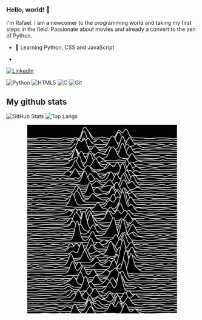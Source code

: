 ### Hello, world! 👋

I'm Rafael. I am a newcomer to the programming world and taking my first steps in the field. 
Passionate about movies and already a convert to the zen of Python.

- 🌱 Learning Python, CSS and JavaScript

- 

[![LinkedIn](https://img.shields.io/badge/LinkedIn-0077B5?style=for-the-badge&logo=linkedin&logoColor=white)]([https://www.linkedin.com/in/rafael-ucha-campos-7b8891160/])

![Python](https://img.shields.io/badge/python-3670A0?style=for-the-badge&logo=python&logoColor=ffdd54) ![HTML5](https://img.shields.io/badge/HTML5-E34F26?style=for-the-badge&logo=html5&logoColor=white) ![C](https://img.shields.io/badge/C-00599C?style=for-the-badge&logo=c&logoColor=white) ![Git](https://img.shields.io/badge/GIT-E44C30?style=for-the-badge&logo=git&logoColor=white)

## My github stats

![GitHub Stats](https://github-readme-stats.vercel.app/api?username=rafaeluchacampos&show_icons=true&count_private=true&theme=midnight-purple) ![Top Langs](https://github-readme-stats-git-masterrstaa-rickstaa.vercel.app/api/top-langs/?username=rafaeluchacampos&&theme=midnight-purple)

<div align="center">
<img SRC="4074714d9d8b92f4847302b5701196f8.gif">
</div>
